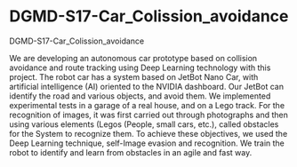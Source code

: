 # DGMD-S17-Car_Colission_avoidance
DGMD-S17-Car_Colission_avoidance

We are developing an autonomous car prototype based on collision avoidance and route tracking using Deep Learning technology with this project. The robot car has a system based on JetBot Nano Car, with artificial intelligence (AI) oriented to the NVIDIA dashboard. Our JetBot can identify the road and various objects, and avoid them. We implemented experimental tests in a garage of a real house, and on a Lego track. For the recognition of images, it was first carried out through photographs and then using various elements (Legos (People, small cars, etc.), called obstacles for the System to recognize them. To achieve these objectives, we used the Deep Learning technique, self-Image evasion and recognition. We train the robot to identify and learn from obstacles in an agile and fast way.
